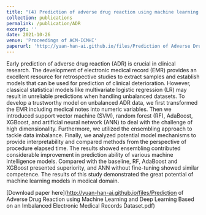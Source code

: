 ```yaml
---
title: "(4) Prediction of adverse drug reaction using machine learning and deep learning based on an imbalanced electronic medical records dataset"
collection: publications
permalink: /publication/ADR
excerpt: ''
date: 2021-10-26
venue: 'Proceedings of ACM-ICMHI'
paperurl: 'http://yuan-han-ai.github.io/files/Prediction of Adverse Drug Reaction using Machine Learning and Deep Learning Based on an Imbalanced Electronic Medical Records Dataset.pdf'
---
```

Early prediction of adverse drug reaction (ADR) is crucial in clinical research. The development of electronic medical record (EMR) provides an excellent resource for retrospective studies to extract samples and establish models that can be used for prediction of clinical deterioration. However, classical statistical models like multivariate logistic regression (LR) may result in unreliable predictions when handling unbalanced datasets. To develop a trustworthy model on unbalanced ADR data, we first transformed the EMR including medical notes into numeric variables. Then we introduced support vector machine (SVM), random forest (RF), AdaBoost, XGBoost, and artificial neural network (ANN) to deal with the challenge of high dimensionality. Furthermore, we utilized the ensembling approach to tackle data imbalance. Finally, we analyzed potential model mechanisms to provide interpretability and compared methods from the perspective of procedure elapsed time. The results showed ensembling contributed considerable improvement in prediction ability of various machine intelligence models. Compared with the baseline, RF, AdaBoost and XGBoost presented superiority, and ANN without fine-tuning showed similar competence. The results of this study demonstrated the great potential of machine learning models in medical domain.

[Download paper here](http://yuan-han-ai.github.io/files/Prediction of Adverse Drug Reaction using Machine Learning and Deep Learning Based on an Imbalanced Electronic Medical Records Dataset.pdf)